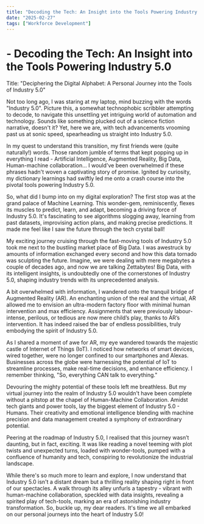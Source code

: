 ```yaml
---
title: "Decoding the Tech: An Insight into the Tools Powering Industry 5.0"
date: "2025-02-27"
tags: ["Workforce Development"]
---
```


#    - Decoding the Tech: An Insight into the Tools Powering Industry 5.0

Title: "Deciphering the Digital Alphabet: A Personal Journey into the Tools of Industry 5.0"

Not too long ago, I was staring at my laptop, mind buzzing with the words "Industry 5.0". Picture this, a somewhat technophobic scribbler attempting to decode, to navigate this unsettling yet intriguing world of automation and technology. Sounds like something plucked out of a science fiction narrative, doesn't it? Yet, here we are, with tech advancements vrooming past us at sonic speed, spearheading us straight into Industry 5.0. 

In my quest to understand this transition, my first friends were (quite naturally!) words. Those random jumble of terms that kept popping up in everything I read - Artificial Intelligence, Augmented Reality, Big Data, Human-machine collaboration... I would've been overwhelmed if these phrases hadn't woven a captivating story of promise. Ignited by curiosity, my dictionary learnings had swiftly led me onto a crash course into the pivotal tools powering Industry 5.0.

So, what did I bump into on my digital exploration? The first stop was at the grand palace of Machine Learning. This wonder-gem, reminiscently, flexes its muscles to predict, learn, and adapt, becoming a driving force of Industry 5.0. It's fascinating to see algorithms slogging away, learning from past datasets, improvising action plans, and making precise predictions. It made me feel like I saw the future through the tech crystal ball!

My exciting journey cruising through the fast-moving tools of Industry 5.0 took me next to the bustling market place of Big Data. I was awestruck by amounts of information exchanged every second and how this data tornado was sculpting the future. Imagine, we were dealing with mere megabytes a couple of decades ago, and now we are talking Zettabytes! Big Data, with its intelligent insights, is undoubtedly one of the cornerstones of Industry 5.0, shaping industry trends with its unprecedented analysis.

A bit overwhelmed with information, I wandered onto the tranquil bridge of Augmented Reality (AR). An enchanting union of the real and the virtual, AR allowed me to envision an ultra-modern factory floor with minimal human intervention and max efficiency. Assignments that were previously labour-intense, perilous, or tedious are now mere child’s play, thanks to AR’s intervention. It has indeed raised the bar of endless possibilities, truly embodying the spirit of Industry 5.0.

As I shared a moment of awe for AR, my eye wandered towards the majestic castle of Internet of Things (IoT). I noticed how networks of smart devices, wired together, were no longer confined to our smartphones and Alexas. Businesses across the globe were harnessing the potential of IoT to streamline processes, make real-time decisions, and enhance efficiency. I remember thinking, "So, everything CAN talk to everything."

Devouring the mighty potential of these tools left me breathless. But my virtual journey into the realm of Industry 5.0 wouldn't have been complete without a pitstop at the chapel of Human-Machine Collaboration. Amidst tech giants and power tools, lay the biggest element of Industry 5.0 - Humans. Their creativity and emotional intelligence blending with machine precision and data management created a symphony of extraordinary potential.

Peering at the roadmap of Industry 5.0, I realised that this journey wasn’t daunting, but in fact, exciting. It was like reading a novel teeming with plot twists and unexpected turns, loaded with wonder-tools, pumped with a confluence of humanity and tech, conspiring to revolutionize the industrial landscape. 

While there's so much more to learn and explore, I now understand that Industry 5.0 isn't a distant dream but a thrilling reality shaping right in front of our spectacles. A walk through its alley unfurls a tapestry - vibrant with human-machine collaboration, speckled with data insights, revealing a spirited play of tech-tools, marking an era of astonishing industry transformation. So, buckle up, my dear readers. It's time we all embarked on our personal journeys into the heart of Industry 5.0!
